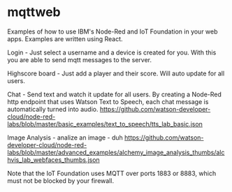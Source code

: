 # mqttweb

Examples of how to use IBM's Node-Red and IoT Foundation in your web apps.  Examples are written using React.

Login - Just select a username and a device is created for you.  With this you are able to send mqtt messages to the server.

Highscore board - Just add a player and their score.  Will auto update for all users.

Chat - Send text and watch it update for all users.  By creating a Node-Red http endpoint that uses Watson Text to Speech, each chat message is automatically turned into audio.
https://github.com/watson-developer-cloud/node-red-labs/blob/master/basic_examples/text_to_speech/tts_lab_basic.json

Image Analysis - analize an image - duh
https://github.com/watson-developer-cloud/node-red-labs/blob/master/advanced_examples/alchemy_image_analysis_thumbs/alchvis_lab_webfaces_thumbs.json

Note that the IoT Foundation uses MQTT over ports 1883 or 8883, which must not be blocked by your firewall.
